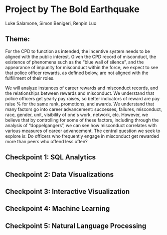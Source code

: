 # Project by The Bold Earthquake
Luke Salamone, 
Simon Benigeri, 
Renpin Luo 

## Theme:
For the CPD to function as intended, the incentive system needs to be aligned with the public interest. Given the CPD record of misconduct, the existence of phenomena such as the “blue wall of silence”, and the appearance of impunity for misconduct within the force, we expect to see that police officer rewards, as defined below, are not aligned with the fulfillment of their roles. 

We will analyze instances of career rewards and misconduct records, and the relationships between rewards and misconduct. We understand that police officers get yearly pay raises, so better indicators of reward are pay raise % for the same rank, promotions, and awards. We understand that many factors go into career advancement: successes, failures, misconduct, race, gender, unit, visibility of one's work, network, etc. However, we believe that by controlling for some of these factors, including through the analysis of “doppelgangers”, we can see how misconduct correlates with various measures of career advancement. The central question we seek to explore is: Do officers who frequently engage in misconduct get rewarded more than peers who offend less often?


## Checkpoint 1: SQL Analytics


## Checkpoint 2: Data Visualizations


## Checkpoint 3: Interactive Visualization


## Checkpoint 4: Machine Learning


## Checkpoint 5: Natural Language Processing
